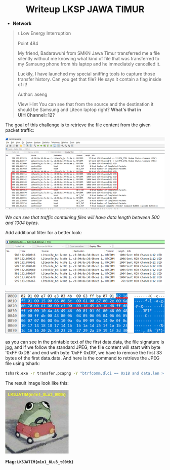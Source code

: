 <h1 align="center">Writeup LKSP JAWA TIMUR</h1>


- **Network**

> 📞 Low Energy Interruption
> 
> Point 484
> 
>My friend, Badarawuhi from SMKN Jawa Timur transferred me a file silently without me knowing what kind of file that was transferred to my Samsung phone from his laptop and he immediately cancelled it.
>
>Luckily, I have launched my special sniffing tools to capture those transfer history. Can you get that file? He says it contain a flag inside of it!
>
>Author: aseng
>
>View Hint
>You can see that from the source and the destination it should be Samsung and Liteon laptop right? **What's that in UIH Channel=12?**

The goal of this challenge is to retrieve the file content from the given packet traffic:

![](https://github.com/SaifulI57/writeup/blob/wumbo/LKSP-JAWA-TIMUR/files/1.png)

*We can see that traffic containing files will have data length between 500 and 1004 bytes*.

Add additional filter for a better look:

![](https://github.com/SaifulI57/writeup/blob/wumbo/LKSP-JAWA-TIMUR/files/2.png)


![](https://github.com/SaifulI57/writeup/blob/wumbo/LKSP-JAWA-TIMUR/files/3.png)


as you can see in the printable text of the first data.data, the file signature is jpg, and if we follow the standard JPEG, the file content will start with byte '0xFF 0xD8' and end with byte '0xFF 0xD9', we have to remove the first 33 bytes of the first data.data. And here is the command to retrieve the JPEG file using tshark:

```bash
tshark.exe -r transfer.pcapng -Y "btrfcomm.dlci == 0x18 and data.len > 741" -T fields -e data.data | tr -d "\n" | xxd -r -p | tail -c +33 > flag.jpg
```

The result image look like this:

![](https://github.com/SaifulI57/writeup/blob/wumbo/LKSP-JAWA-TIMUR/flag.jpg)

**Flag: `LKSJATIM{m1n1_8Lu3_t00th}`**
